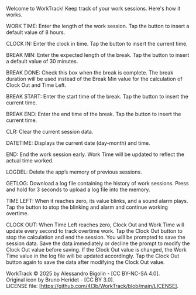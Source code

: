 Welcome to WorkTrack!
Keep track of your work sessions. Here's how it works.

WORK TIME:
Enter the length of the work session. Tap the button to insert a default value of 8 hours.

CLOCK IN:
Enter the clock in time. Tap the button to insert the current time.

BREAK MIN:
Enter the expected length of the break. Tap the button to insert a default value of 30 minutes.

BREAK DONE:
Check this box when the break is complete. The break duration will be used instead of the Break Min value for the calculation of Clock Out and Time Left.

BREAK START:
Enter the start time of the break. Tap the button to insert the current time.

BREAK END:
Enter the end time of the break. Tap the button to insert the current time.

CLR:
Clear the current session data.

DATETIME:
Displays the current date (day-month) and time.

END:
End the work session early. Work Time will be updated to reflect the actual time worked.

LOGDEL:
Delete the app’s memory of previous sessions.

GETLOG:
Download a log file containing the history of work sessions. Press and hold for 3 seconds to upload a log file into the memory.

TIME LEFT:
When it reaches zero, its value blinks, and a sound alarm plays. Tap the button to stop the blinking and alarm and continue working overtime.

CLOCK OUT:
When Time Left reaches zero, Clock Out and Work Time will update every second to track overtime work. Tap the Clock Out button to stop the calculation and end the session. You will be prompted to save the session data. Save the data immediately or decline the prompt to modify the Clock Out value before saving. If the Clock Out value is changed, the Work Time value in the log file will be updated accordingly. Tap the Clock Out button again to save the data after modifying the Clock Out value.

WorkTrack © 2025 by Alessandro Bigolin - [CC BY-NC-SA 4.0].  
Original icon by Bruno Heridet - [CC BY 3.0].  
LICENSE file: [https://github.com/4l3b/WorkTrack/blob/main/LICENSE].
